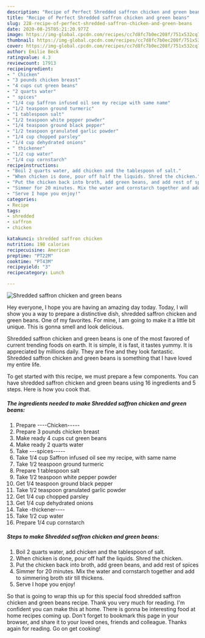 ```yaml
---
description: "Recipe of Perfect Shredded saffron chicken and green beans"
title: "Recipe of Perfect Shredded saffron chicken and green beans"
slug: 228-recipe-of-perfect-shredded-saffron-chicken-and-green-beans
date: 2020-08-25T05:21:20.977Z
image: https://img-global.cpcdn.com/recipes/cc7d8fc7b0ec208f/751x532cq70/shredded-saffron-chicken-and-green-beans-recipe-main-photo.jpg
thumbnail: https://img-global.cpcdn.com/recipes/cc7d8fc7b0ec208f/751x532cq70/shredded-saffron-chicken-and-green-beans-recipe-main-photo.jpg
cover: https://img-global.cpcdn.com/recipes/cc7d8fc7b0ec208f/751x532cq70/shredded-saffron-chicken-and-green-beans-recipe-main-photo.jpg
author: Emilie Beck
ratingvalue: 4.3
reviewcount: 17913
recipeingredient:
- " Chicken"
- "3 pounds chicken breast"
- "4 cups cut green beans"
- "2 quarts water"
- " spices"
- "1/4 cup Saffron infused oil see my recipe with same name"
- "1/2 teaspoon ground turmeric"
- "1 tablespoon salt"
- "1/2 teaspoon white pepper powder"
- "1/4 teaspoon ground black pepper"
- "1/2 teaspoon granulated garlic powder"
- "1/4 cup chopped parsley"
- "1/4 cup dehydrated onions"
- " thickener"
- "1/2 cup water"
- "1/4 cup cornstarch"
recipeinstructions:
- "Boil 2 quarts water, add chicken and the tablespoon of salt."
- "When chicken is done, pour off half the liquids. Shred the chicken."
- "Put the chicken back into broth, add green beans, and add rest of spices"
- "Simmer for 20 minutes. Mix the water and cornstarch together and add to simmering broth stir till thickens."
- "Serve I hope you enjoy!"
categories:
- Recipe
tags:
- shredded
- saffron
- chicken

katakunci: shredded saffron chicken 
nutrition: 198 calories
recipecuisine: American
preptime: "PT22M"
cooktime: "PT43M"
recipeyield: "3"
recipecategory: Lunch

---
```



![Shredded saffron chicken and green beans](https://img-global.cpcdn.com/recipes/cc7d8fc7b0ec208f/751x532cq70/shredded-saffron-chicken-and-green-beans-recipe-main-photo.jpg)

Hey everyone, I hope you are having an amazing day today. Today, I will show you a way to prepare a distinctive dish, shredded saffron chicken and green beans. One of my favorites. For mine, I am going to make it a little bit unique. This is gonna smell and look delicious.

Shredded saffron chicken and green beans is one of the most favored of current trending foods on earth. It is simple, it is fast, it tastes yummy. It is appreciated by millions daily. They are fine and they look fantastic. Shredded saffron chicken and green beans is something that I have loved my entire life.




To get started with this recipe, we must prepare a few components. You can have shredded saffron chicken and green beans using 16 ingredients and 5 steps. Here is how you cook that.

<!--inarticleads1-->

##### The ingredients needed to make Shredded saffron chicken and green beans:

1. Prepare  ----Chicken-----
1. Prepare 3 pounds chicken breast
1. Make ready 4 cups cut green beans
1. Make ready 2 quarts water
1. Take  ---spices-----
1. Take 1/4 cup Saffron infused oil see my recipe, with same name
1. Take 1/2 teaspoon ground turmeric
1. Prepare 1 tablespoon salt
1. Take 1/2 teaspoon white pepper powder
1. Get 1/4 teaspoon ground black pepper
1. Take 1/2 teaspoon granulated garlic powder
1. Get 1/4 cup chopped parsley
1. Get 1/4 cup dehydrated onions
1. Take  -thickener----
1. Take 1/2 cup water
1. Prepare 1/4 cup cornstarch




<!--inarticleads2-->

##### Steps to make Shredded saffron chicken and green beans:

1. Boil 2 quarts water, add chicken and the tablespoon of salt.
1. When chicken is done, pour off half the liquids. Shred the chicken.
1. Put the chicken back into broth, add green beans, and add rest of spices
1. Simmer for 20 minutes. Mix the water and cornstarch together and add to simmering broth stir till thickens.
1. Serve I hope you enjoy!




So that is going to wrap this up for this special food shredded saffron chicken and green beans recipe. Thank you very much for reading. I'm confident you can make this at home. There is gonna be interesting food at home recipes coming up. Don't forget to bookmark this page in your browser, and share it to your loved ones, friends and colleague. Thanks again for reading. Go on get cooking!
